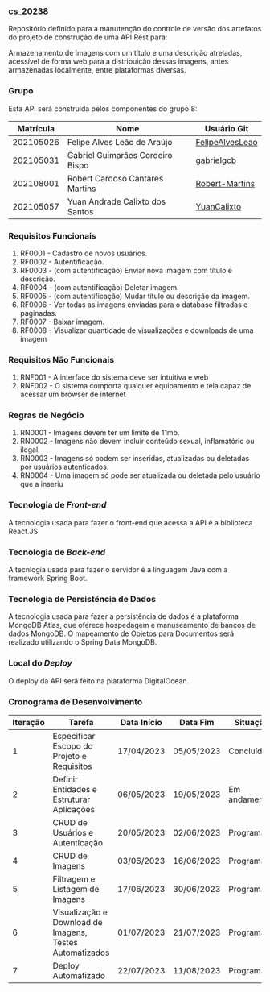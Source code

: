### cs_20238
Repositório definido para a manutenção do controle de versão dos artefatos do projeto de construção de uma API Rest para:

Armazenamento de imagens com um título e uma descrição atreladas, acessível de forma web para a distribuição dessas imagens, antes armazenadas localmente, entre plataformas diversas.

### Grupo
Esta API será construída pelos componentes do grupo 8:

|Matrícula|Nome|Usuário Git|
|---|---|---|
|202105026|Felipe Alves Leão de Araújo|[FelipeAlvesLeao](https://github.com/FelipeAlvesLeao)|
|202105031|Gabriel Guimarães Cordeiro Bispo|[gabrielgcb](https://github.com/gabrielgcb)|
|202108001|Robert Cardoso Cantares Martins|[Robert-Martins](https://github.com/Robert-Martins)|
|202105057|Yuan Andrade Calixto dos Santos|[YuanCalixto](https://github.com/YuanCalixto)|

### Requisitos Funcionais
1. RF0001 - Cadastro de novos usuários.
2. RF0002 - Autentificação.
3. RF0003 - (com autentificação) Enviar nova imagem com título e descrição.
4. RF0004 - (com autentificação) Deletar imagem.
5. RF0005 - (com autentificação) Mudar título ou descrição da imagem.
6. RF0006 - Ver todas as imagens enviadas para o database filtradas e paginadas.
7. RF0007 - Baixar imagem.
8. RF0008 - Visualizar quantidade de visualizações e downloads de uma imagem

### Requisitos Não Funcionais
1. RNF001 - A interface do sistema deve ser intuitiva e web
2. RNF002 - O sistema comporta qualquer equipamento e tela capaz de acessar um browser de internet

### Regras de Negócio
1. RN0001 - Imagens devem ter um limite de 11mb.
2. RN0002 - Imagens não devem incluir conteúdo sexual, inflamatório ou ilegal.
3. RN0003 - Imagens só podem ser inseridas, atualizadas ou deletadas por usuários autenticados.
4. RN0004 - Uma imagem só pode ser atualizada ou deletada pelo usuário que a inseriu

### Tecnologia de _Front-end_
A tecnologia usada para fazer o front-end que acessa a API é a biblioteca React.JS
### Tecnologia de _Back-end_
A tecnlogia usada para fazer o servidor é a linguagem Java com a framework Spring Boot.
### Tecnologia de Persistência de Dados
A tecnologia usada para fazer a persistência de dados é a plataforma MongoDB Atlas, que oferece hospedagem e manuseamento de bancos de dados MongoDB. O mapeamento de Objetos para Documentos será realizado utilizando o Spring Data MongoDB.
### Local do _Deploy_
O deploy da API será feito na plataforma DigitalOcean.
### Cronograma de Desenvolvimento

| Iteração | Tarefa | Data Início | Data Fim | Situação |
| --- |---|---|---|---|
| 1 | Especificar Escopo do Projeto e Requisitos | 17/04/2023 | 05/05/2023 | Concluída |
| 2 | Definir Entidades e Estruturar Aplicações | 06/05/2023 | 19/05/2023 | Em andamento |
| 3 | CRUD de Usuários e Autenticação | 20/05/2023 | 02/06/2023 | Programada |
| 4 | CRUD de Imagens | 03/06/2023 | 16/06/2023 | Programada |
| 5 | Filtragem e Listagem de Imagens | 17/06/2023 | 30/06/2023 | Programada |
| 6 | Visualização e Download de Imagens, Testes Automatizados | 01/07/2023 | 21/07/2023 | Programada |
| 7 | Deploy Automatizado | 22/07/2023 | 11/08/2023 | Programada |
